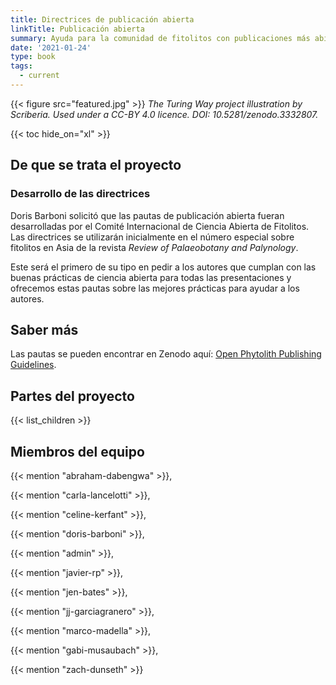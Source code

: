 ```yaml
---
title: Directrices de publicación abierta
linkTitle: Publicación abierta
summary: Ayuda para la comunidad de fitolitos con publicaciones más abiertas y JUSTAS.
date: '2021-01-24'
type: book
tags:
  - current
---
```


{{< figure src="featured.jpg" >}}
*The Turing Way project illustration by Scriberia. Used under a CC-BY 4.0 licence. DOI: 10.5281/zenodo.3332807.*

{{< toc hide_on="xl" >}}

## De que se trata el proyecto

### Desarrollo de las directrices

Doris Barboni solicitó que las pautas de publicación abierta fueran desarrolladas por el Comité Internacional de Ciencia Abierta de Fitolitos. Las directrices se utilizarán inicialmente en el número especial sobre fitolitos en Asia de la revista *Review of Palaeobotany and Palynology*.

Este será el primero de su tipo en pedir a los autores que cumplan con las buenas prácticas de ciencia abierta para todas las presentaciones y ofrecemos estas pautas sobre las mejores prácticas para ayudar a los autores.

## Saber más

Las pautas se pueden encontrar en Zenodo aquí: [Open Phytolith Publishing Guidelines](https://doi.org/10.5281/zenodo.6803489). 

## Partes del proyecto

{{< list_children >}}

## Miembros del equipo

{{< mention "abraham-dabengwa" >}},

{{< mention "carla-lancelotti" >}},

{{< mention "celine-kerfant" >}},

{{< mention "doris-barboni" >}},

{{< mention "admin" >}},

{{< mention "javier-rp" >}},

{{< mention "jen-bates" >}},

{{< mention "jj-garciagranero" >}},

{{< mention "marco-madella" >}},

{{< mention "gabi-musaubach" >}},

{{< mention "zach-dunseth" >}}

